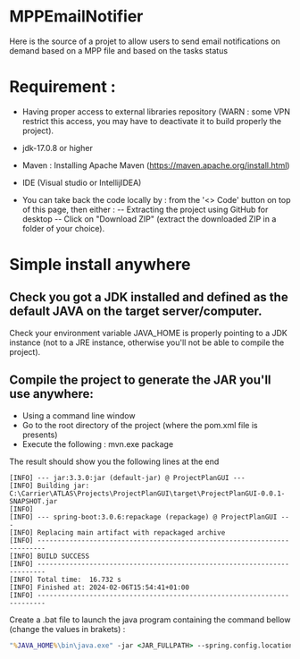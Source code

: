 # MPPEmailNotifier
Here is the source of a projet to allow users to send email notifications on demand based on a MPP file and based on the tasks status

# Requirement : 
- Having proper access to external libraries repository (WARN : some VPN restrict this access, you may have to deactivate it to build properly the project).
- jdk-17.0.8 or higher
- Maven : Installing Apache Maven (https://maven.apache.org/install.html)
- IDE (Visual studio or IntellijIDEA)

- You can take back the code locally by :  from the '<> Code' button on top of this page, then either :
-- Extracting the project using GitHub for desktop
-- Click on "Download ZIP" (extract the downloaded ZIP in a folder of your choice). 

# Simple install anywhere
## Check you got a JDK installed and defined as the default JAVA on the target server/computer. 
Check your environment variable JAVA_HOME is properly pointing to a JDK instance (not to a JRE instance, otherwise you'll not be able to compile the project).

## Compile the project to generate the JAR you'll use anywhere: 
- Using a command line window
- Go to the root directory of the project (where the pom.xml file is presents)
- Execute the following : mvn.exe package

The result should show you the following lines at the end
```log
[INFO] --- jar:3.3.0:jar (default-jar) @ ProjectPlanGUI ---
[INFO] Building jar: C:\Carrier\ATLAS\Projects\ProjectPlanGUI\target\ProjectPlanGUI-0.0.1-SNAPSHOT.jar
[INFO]
[INFO] --- spring-boot:3.0.6:repackage (repackage) @ ProjectPlanGUI ---
[INFO] Replacing main artifact with repackaged archive
[INFO] ------------------------------------------------------------------------
[INFO] BUILD SUCCESS
[INFO] ------------------------------------------------------------------------
[INFO] Total time:  16.732 s
[INFO] Finished at: 2024-02-06T15:54:41+01:00
[INFO] ------------------------------------------------------------------------
```

Create a .bat file to launch the java program containing the command bellow (change the values in brakets) : 
```cmd
"%JAVA_HOME%\bin\java.exe" -jar <JAR_FULLPATH> --spring.config.location=<APPLICATION_CONFIG_FILE_FULLPATH> >> <LOG_FILE_DESTINATION>
```


